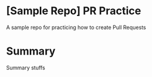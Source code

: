 # [Sample Repo] PR Practice
A sample repo for practicing how to create Pull Requests
# Summary
Summary stuffs
